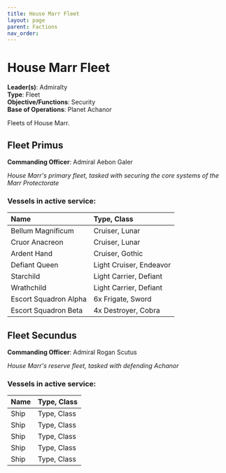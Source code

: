 ```yaml
---
title: House Marr Fleet
layout: page
parent: Factions
nav_order: 
---
```

# House Marr Fleet
**Leader(s)**: Admiralty  
**Type**: Fleet  
**Objective/Functions**: Security  
**Base of Operations**: Planet Achanor  

Fleets of House Marr.

## Fleet Primus
**Commanding Officer**: Admiral Aebon Galer  

*House Marr's primary fleet, tasked with securing the core systems of the Marr Protectorate*

### Vessels in active service:

| Name          | Type, Class   |
| :------------ | :------------ |
| Bellum Magnificum | Cruiser, Lunar |
| Cruor Anacreon | Cruiser, Lunar |
| Ardent Hand | Cruiser, Gothic |
| Defiant Queen | Light Cruiser, Endeavor |
| Starchild | Light Carrier, Defiant |
| Wrathchild | Light Carrier, Defiant |
| Escort Squadron Alpha | 6x Frigate, Sword |
| Escort Squadron Beta | 4x Destroyer, Cobra |

## Fleet Secundus
**Commanding Officer**: Admiral Rogan Scutus  

*House Marr's reserve fleet, tasked with defending Achanor*

### Vessels in active service:

| Name          | Type, Class   |
| :------------ | :------------ |
| Ship | Type, Class |
| Ship | Type, Class |
| Ship | Type, Class |
| Ship | Type, Class |
| Ship | Type, Class |

